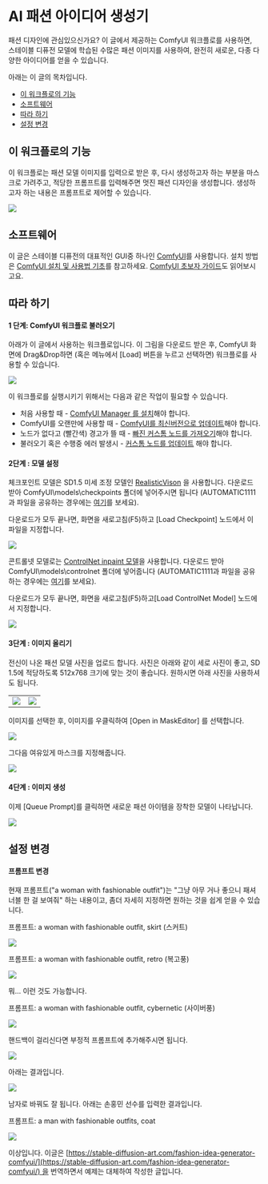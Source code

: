 # AI 패션 아이디어 생성기

패션 디자인에 관심있으신가요? 이 글에서 제공하는 ComfyUI 워크플로를 사용하면, 스테이블 디퓨전 모델에 학습된 수많은 패션 이미지를 사용하여, 완전히 새로운, 다종 다양한 아이디어를 얻을 수 있습니다. 

아래는 이 글의 목차입니다.

- [이 워크플로의 기능](https://www.internetmap.kr/entry/AI-fashion-idea-generator-ComfyUI#function)
- [소프트웨어](https://www.internetmap.kr/entry/AI-fashion-idea-generator-ComfyUI#software)
- [따라 하기](https://www.internetmap.kr/entry/AI-fashion-idea-generator-ComfyUI#step)
- [설정 변경](https://www.internetmap.kr/entry/AI-fashion-idea-generator-ComfyUI#customize)

## 이 워크플로의 기능

이 워크플로는 패션 모델 이미지를 입력으로 받은 후, 다시 생성하고자 하는 부분을 마스크로 가려주고, 적당한 프롬프트를 입력해주면 멋진 패션 디자인을 생성합니다. 생성하고자 하는 내용은 프롬프트로 제어할 수 있습니다.

![](https://blog.kakaocdn.net/dn/nUCTZ/btsCZ8tECDt/IfGdiaVLo02FBkqYP1Vmbk/img.webp)

## 소프트웨어

이 글은 스테이블 디퓨전의 대표적인 GUI중 하나인 [ComfyUI](https://github.com/comfyanonymous/ComfyUI)를 사용합니다. 설치 방법은 [ComfyUI 설치 및 사용법 기초](https://www.internetmap.kr/entry/Stable-Diffusion-via-ComfyUI)를 참고하세요. [ComfyUI 초보자 가이드](https://www.internetmap.kr/entry/ComfyUI)도 읽어보시고요.

## 따라 하기

#### 1 단계: ComfyUI 워크플로 불러오기

아래가 이 글에서 사용하는 워크플로입니다. 이 그림을 다운로드 받은 후, ComfyUI 화면에 Drag&Drop하면 (혹은 메뉴에서 [Load] 버튼을 누르고 선택하면) 워크플로를 사용할 수 있습니다.

![](https://blog.kakaocdn.net/dn/bQb0lX/btsC4aqG0tp/bsKZfENjWcM2mCVQEnJou0/img.png)

이 워크플로를 실행시키기 위해서는 다음과 같은 작업이 필요할 수 있습니다.

- 처음 사용할 때 - [ComfyUI Manager 를 설치](https://www.internetmap.kr/entry/Helpful-tips-for-ComfyUI#manager)해야 합니다.
- ComfyUI를 오랜만에 사용할 때 - [ComfyUI를 최신버전으로 업데이트](https://www.internetmap.kr/entry/Helpful-tips-for-ComfyUI#update)해야 합니다.
- 노드가 없다고 (빨간색) 경고가 뜰 때 - [빠진 커스톰 노드를 가져오기](https://www.internetmap.kr/entry/Helpful-tips-for-ComfyUI#load)해야 합니다.
- 불러오기 혹은 수행중 에러 발생시 - [커스톰 노드를 업데이트](https://www.internetmap.kr/entry/Helpful-tips-for-ComfyUI#update) 해야 합니다.

#### 2단계 : 모델 설정

체크포인트 모델은 SD1.5 미세 조정 모델인 [RealisticVison](https://huggingface.co/SG161222/Realistic_Vision_V5.1_noVAE/blob/main/Realistic_Vision_V5.1-inpainting.ckpt) 을 사용합니다. 다운로드 받아 ComfyUI\models\checkpoints 폴더에 넣어주시면 됩니다 (AUTOMATIC1111과 파일을 공유하는 경우에는 [여기](https://www.internetmap.kr/entry/Helpful-tips-for-ComfyUI#automatic)를 보세요). 

다운로드가 모두 끝나면, 화면을 새로고침(F5)하고 [Load Checkpoint] 노드에서 이 파일을 지정합니다. 

![](https://blog.kakaocdn.net/dn/mrPgC/btsC39SRzei/ypAbKtVJfraZIOBFfTwCk0/img.png)

콘트롤넷 모델로는 [ControlNet inpaint 모델](https://huggingface.co/lllyasviel/ControlNet-v1-1/blob/main/control_v11p_sd15_inpaint.pth)을 사용합니다. 다운로드 받아 ComfyUI\models\controlnet 폴더에 넣어줍니다 (AUTOMATIC1111과 파일을 공유하는 경우에는 [여기](https://www.internetmap.kr/entry/Helpful-tips-for-ComfyUI#automatic)를 보세요). 

다운로드가 모두 끝나면, 화면을 새로고침(F5)하고[Load ControlNet Model] 노드에서 지정합니다.

![](https://blog.kakaocdn.net/dn/btcnoX/btsC4dgEn7j/pGaGWRj3mqHbywBY7weNY1/img.png)

#### 3단계 : 이미지 올리기

전신이 나온 패션 모델 사진을 업로드 합니다. 사진은 아래와 같이 세로 사진이 좋고, SD 1.5에 적당하도록 512x768 크기에 맞는 것이 좋습니다. 원하시면 아래 사진을 사용하셔도 됩니다.

|   |   |
|---|---|
|![](https://blog.kakaocdn.net/dn/bpZPmI/btsC4wG7c8C/K7koaNdERiMdJK4Ps8kZ20/img.webp)|![](https://blog.kakaocdn.net/dn/dMDli1/btsCVIPNmL7/t8vavttvih6851NwLgykkk/img.webp)|

이미지를 선택한 후, 이미지를 우클릭하여 [Open in MaskEditor] 를 선택합니다. 

![](https://blog.kakaocdn.net/dn/7jgJu/btsC4sSfoRY/yZM9c9G1kC7aEzwSFdiL4k/img.webp)

그다음 여유있게 마스크를 지정해줍니다.

![](https://blog.kakaocdn.net/dn/8LZkB/btsCZjbbf5J/4XocF4hduA5Eq7C5OLqeQ1/img.png)

#### 4단계 : 이미지 생성

이제 [Queue Prompt]를 클릭하면 새로운 패션 아이템을 장착한 모델이 나타납니다.

![](https://blog.kakaocdn.net/dn/bwKxCx/btsC30V1I9H/jfePzf6N44aJSkQqNZf2R1/img.png)

## 설정 변경

#### 프롬프트 변경

현재 프롬프트("a woman with fashionable outfit")는 "그냥 아무 거나 좋으니 패셔너블 한 걸 보여줘" 하는 내용이고, 좀더 자세히 지정하면 원하는 것을 쉽게 얻을 수 있습니다.

프롬프트: a woman with fashionable outfit, skirt (스커트)

![](https://blog.kakaocdn.net/dn/lvwu9/btsC37gvvFH/xGkmdXOPLluwvvdfd7jjL1/img.png)

프롬프트: a woman with fashionable outfit, retro (복고풍)

![](https://blog.kakaocdn.net/dn/ciyU8i/btsC1E0bfw2/gUnvCN4QqYj3S5KpWhUPy1/img.png)

뭐... 이런 것도 가능합니다.

프롬프트: a woman with fashionable outfit, cybernetic (사이버풍)

![](https://blog.kakaocdn.net/dn/lUk9I/btsC4tXVd40/KGVC4noyG1cgfrnUr77Azk/img.png)

핸드백이 걸리신다면 부정적 프롬프트에 추가해주시면 됩니다. 

![](https://blog.kakaocdn.net/dn/dLpn8o/btsC7ohfx0I/EAkhui3Gah3smV4W1km5i1/img.png)

아래는 결과입니다.

![](https://blog.kakaocdn.net/dn/zSpXB/btsC39rPgGI/LIzF4eRY57asoZZa3EQePk/img.png)

남자로 바꿔도 잘 됩니다. 아래는 손홍민 선수를 입력한 결과입니다.

프롬프트: a man with fashionable outfits, coat

![](https://blog.kakaocdn.net/dn/ttx0P/btsC2yluhXW/nqK1bqch5nNUigcqQNK2tk/img.png)

이상입니다. 이글은 [https://stable-diffusion-art.com/fashion-idea-generator-comfyui/](https://stable-diffusion-art.com/fashion-idea-generator-comfyui/) 을 번역하면서 예제는 대체하여 작성한 글입니다.